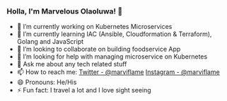 ### Holla, I'm Marvelous Olaoluwa! 👋

- 🔭 I’m currently working on Kubernetes Microservices
- 🌱 I’m currently learning IAC (Ansible, Cloudformation & Terraform), Golang and JavaScript
- 👯 I’m looking to collaborate on building foodservice App
- 🤔 I’m looking for help with managing microservice on Kubernetes
- 💬 Ask me about any tech related stuff
- 📫 How to reach me: [Twitter - @marviflame](http://twitter.com/marviflame) [Instagram - @marviflame](http://instagram.com/marviflame)
- 😄 Pronouns: He/His
- ⚡ Fun fact: I travel a lot and I love sight seeing
